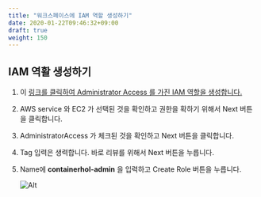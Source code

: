 ```yaml
---
title: "워크스페이스에 IAM 역할 생성하기"
date: 2020-01-22T09:46:32+09:00
draft: true
weight: 150
---
```


## IAM 역활 생성하기

1. 이 [링크를 클릭하여 Administrator Access 를 가진 IAM 역할을 생성합니다.](https://console.aws.amazon.com/iam/home#/roles$new?step=review&commonUseCase=EC2%2BEC2&selectedUseCase=EC2&policies=arn:aws:iam::aws:policy%2FAdministratorAccess)

2. AWS service 와 EC2 가 선택된 것을 확인하고 권한을 확하기 위해서 Next 버튼을 클릭합니다.

3. AdministratorAccess 가 체크된 것을 확인하고 Next 버튼을 클릭합니다.

4. Tag 입력은 생력합니다. 바로 리뷰를 위해서 Next 버튼을 누릅니다.

5. Name에 **containerhol-admin** 을 입력하고 Create Role 버튼을 누릅니다.

     ![Alt](/public/images/iam/create-role.png "cloud9 afters")
